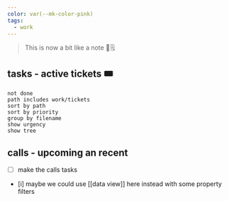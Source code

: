 ```yaml
---
color: var(--mk-color-pink)
tags:
  - work
---
```

> This is now a bit like a note 📔🗒

## tasks - active tickets 🎟

```tasks
not done
path includes work/tickets
sort by path
sort by priority
group by filename
show urgency
show tree
```

## calls - upcoming an recent

- [ ] make the calls tasks

- [i]  maybe we could use [[data view]] here instead with some property filters
